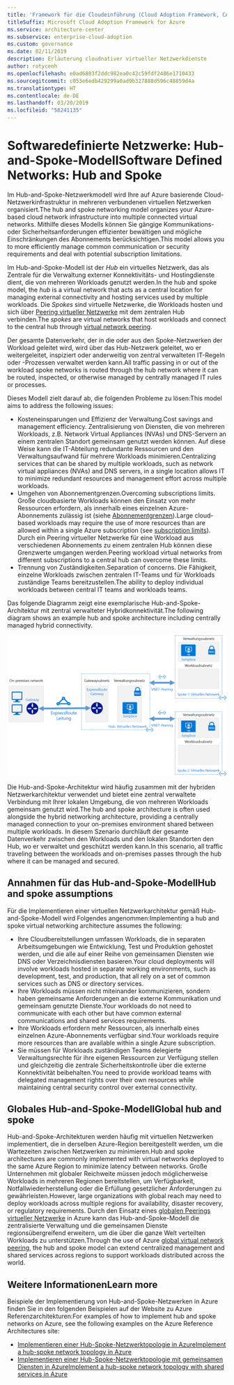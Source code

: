 ```yaml
---
title: 'Framework für die Cloudeinführung (Cloud Adoption Framework, CAF): Softwaredefinierte Netzwerke – Cloudnativ'
titleSuffix: Microsoft Cloud Adoption Framework for Azure
ms.service: architecture-center
ms.subservice: enterprise-cloud-adoption
ms.custom: governance
ms.date: 02/11/2019
description: Erläuterung cloudnativer virtueller Netzwerkdienste
author: rotycenh
ms.openlocfilehash: e0ad6803f2ddc982ea0c42c59fdf2486e1710433
ms.sourcegitcommit: c053e6edb429299a0ad9b327888d596c48859d4a
ms.translationtype: HT
ms.contentlocale: de-DE
ms.lasthandoff: 03/20/2019
ms.locfileid: "58241135"
---
```

# <a name="software-defined-networks-hub-and-spoke"></a><span data-ttu-id="af1d5-103">Softwaredefinierte Netzwerke: Hub-and-Spoke-Modell</span><span class="sxs-lookup"><span data-stu-id="af1d5-103">Software Defined Networks: Hub and Spoke</span></span>

<span data-ttu-id="af1d5-104">Im Hub-and-Spoke-Netzwerkmodell wird Ihre auf Azure basierende Cloud-Netzwerkinfrastruktur in mehreren verbundenen virtuellen Netzwerken organisiert.</span><span class="sxs-lookup"><span data-stu-id="af1d5-104">The hub and spoke networking model organizes your Azure-based cloud network infrastructure into multiple connected virtual networks.</span></span> <span data-ttu-id="af1d5-105">Mithilfe dieses Modells können Sie gängige Kommunikations- oder Sicherheitsanforderungen effizienter bewältigen und mögliche Einschränkungen des Abonnements berücksichtigen.</span><span class="sxs-lookup"><span data-stu-id="af1d5-105">This model allows you to more efficiently manage common communication or security requirements and deal with potential subscription limitations.</span></span>

<span data-ttu-id="af1d5-106">Im Hub-and-Spoke-Modell ist der *Hub* ein virtuelles Netzwerk, das als Zentrale für die Verwaltung externer Konnektivitäts- und Hostingdienste dient, die von mehreren Workloads genutzt werden.</span><span class="sxs-lookup"><span data-stu-id="af1d5-106">In the hub and spoke model, the *hub* is a virtual network that acts as a central location for managing external connectivity and hosting services used by multiple workloads.</span></span> <span data-ttu-id="af1d5-107">Die *Spokes* sind virtuelle Netzwerke, die Workloads hosten und sich über [Peering virtueller Netzwerke](/virtual-network/virtual-network-peering-overview) mit dem zentralen Hub verbinden.</span><span class="sxs-lookup"><span data-stu-id="af1d5-107">The *spokes* are virtual networks that host workloads and connect to the central hub through [virtual network peering](/virtual-network/virtual-network-peering-overview).</span></span>

<span data-ttu-id="af1d5-108">Der gesamte Datenverkehr, der in die oder aus den Spoke-Netzwerken der Workload geleitet wird, wird über das Hub-Netzwerk geleitet, wo er weitergeleitet, inspiziert oder anderweitig von zentral verwalteten IT-Regeln oder -Prozessen verwaltet werden kann.</span><span class="sxs-lookup"><span data-stu-id="af1d5-108">All traffic passing in or out of the workload spoke networks is routed through the hub network where it can be routed, inspected, or otherwise managed by centrally managed IT rules or processes.</span></span>

<span data-ttu-id="af1d5-109">Dieses Modell zielt darauf ab, die folgenden Probleme zu lösen:</span><span class="sxs-lookup"><span data-stu-id="af1d5-109">This model aims to address the following issues:</span></span>

- <span data-ttu-id="af1d5-110">Kosteneinsparungen und Effizienz der Verwaltung.</span><span class="sxs-lookup"><span data-stu-id="af1d5-110">Cost savings and management efficiency.</span></span> <span data-ttu-id="af1d5-111">Zentralisierung von Diensten, die von mehreren Workloads, z.B. Network Virtual Appliances (NVAs) und DNS-Servern an einem zentralen Standort gemeinsam genutzt werden können. Auf diese Weise kann die IT-Abteilung redundante Ressourcen und den Verwaltungsaufwand für mehrere Workloads minimieren.</span><span class="sxs-lookup"><span data-stu-id="af1d5-111">Centralizing services that can be shared by multiple workloads, such as network virtual appliances (NVAs) and DNS servers, in a single location allows IT to minimize redundant resources and management effort across multiple workloads.</span></span>
- <span data-ttu-id="af1d5-112">Umgehen von Abonnementgrenzen.</span><span class="sxs-lookup"><span data-stu-id="af1d5-112">Overcoming subscriptions limits.</span></span> <span data-ttu-id="af1d5-113">Große cloudbasierte Workloads können den Einsatz von mehr Ressourcen erfordern, als innerhalb eines einzelnen Azure-Abonnements zulässig ist (siehe [Abonnementgrenzen](/azure/azure-subscription-service-limits)).</span><span class="sxs-lookup"><span data-stu-id="af1d5-113">Large cloud-based workloads may require the use of more resources than are allowed within a single Azure subscription (see [subscription limits](/azure/azure-subscription-service-limits)).</span></span> <span data-ttu-id="af1d5-114">Durch ein Peering virtueller Netzwerke für eine Workload aus verschiedenen Abonnements zu einem zentralen Hub können diese Grenzwerte umgangen werden.</span><span class="sxs-lookup"><span data-stu-id="af1d5-114">Peering workload virtual networks from different subscriptions to a central hub can overcome these limits.</span></span>
- <span data-ttu-id="af1d5-115">Trennung von Zuständigkeiten.</span><span class="sxs-lookup"><span data-stu-id="af1d5-115">Separation of concerns.</span></span> <span data-ttu-id="af1d5-116">Die Fähigkeit, einzelne Workloads zwischen zentralen IT-Teams und für Workloads zuständige Teams bereitzustellen.</span><span class="sxs-lookup"><span data-stu-id="af1d5-116">The ability to deploy individual workloads between central IT teams and workloads teams.</span></span>

<span data-ttu-id="af1d5-117">Das folgende Diagramm zeigt eine exemplarische Hub-and-Spoke-Architektur mit zentral verwalteter Hybridkonnektivität.</span><span class="sxs-lookup"><span data-stu-id="af1d5-117">The following diagram shows an example hub and spoke architecture including centrally managed hybrid connectivity.</span></span>

![Hub-and-Spoke-Netzwerkarchitektur](../../../reference-architectures/hybrid-networking/images/hub-spoke.png)

<span data-ttu-id="af1d5-119">Die Hub-and-Spoke-Architektur wird häufig zusammen mit der hybriden Netzwerkarchitektur verwendet und bietet eine zentral verwaltete Verbindung mit Ihrer lokalen Umgebung, die von mehreren Workloads gemeinsam genutzt wird.</span><span class="sxs-lookup"><span data-stu-id="af1d5-119">The hub and spoke architecture is often used alongside the hybrid networking architecture, providing a centrally managed connection to your on-premises environment shared between multiple workloads.</span></span> <span data-ttu-id="af1d5-120">In diesem Szenario durchläuft der gesamte Datenverkehr zwischen den Workloads und den lokalen Standorten den Hub, wo er verwaltet und geschützt werden kann.</span><span class="sxs-lookup"><span data-stu-id="af1d5-120">In this scenario, all traffic traveling between the workloads and on-premises passes through the hub where it can be managed and secured.</span></span>

## <a name="hub-and-spoke-assumptions"></a><span data-ttu-id="af1d5-121">Annahmen für das Hub-and-Spoke-Modell</span><span class="sxs-lookup"><span data-stu-id="af1d5-121">Hub and spoke assumptions</span></span>

<span data-ttu-id="af1d5-122">Für die Implementieren einer virtuellen Netzwerkarchitektur gemäß Hub-and-Spoke-Modell wird Folgendes angenommen:</span><span class="sxs-lookup"><span data-stu-id="af1d5-122">Implementing a hub and spoke virtual networking architecture assumes the following:</span></span>

- <span data-ttu-id="af1d5-123">Ihre Cloudbereitstellungen umfassen Workloads, die in separaten Arbeitsumgebungen wie Entwicklung, Test und Produktion gehostet werden, und die alle auf einer Reihe von gemeinsamen Diensten wie DNS oder Verzeichnisdiensten basieren.</span><span class="sxs-lookup"><span data-stu-id="af1d5-123">Your cloud deployments will involve workloads hosted in separate working environments, such as development, test, and production, that all rely on a set of common services such as DNS or directory services.</span></span>
- <span data-ttu-id="af1d5-124">Ihre Workloads müssen nicht miteinander kommunizieren, sondern haben gemeinsame Anforderungen an die externe Kommunikation und gemeinsam genutzte Dienste.</span><span class="sxs-lookup"><span data-stu-id="af1d5-124">Your workloads do not need to communicate with each other but have common external communications and shared services requirements.</span></span>
- <span data-ttu-id="af1d5-125">Ihre Workloads erfordern mehr Ressourcen, als innerhalb eines einzelnen Azure-Abonnements verfügbar sind.</span><span class="sxs-lookup"><span data-stu-id="af1d5-125">Your workloads require more resources than are available within a single Azure subscription.</span></span>
- <span data-ttu-id="af1d5-126">Sie müssen für Workloads zuständigen Teams delegierte Verwaltungsrechte für ihre eigenen Ressourcen zur Verfügung stellen und gleichzeitig die zentrale Sicherheitskontrolle über die externe Konnektivität beibehalten.</span><span class="sxs-lookup"><span data-stu-id="af1d5-126">You need to provide workload teams with delegated management rights over their own resources while maintaining central security control over external connectivity.</span></span>

## <a name="global-hub-and-spoke"></a><span data-ttu-id="af1d5-127">Globales Hub-and-Spoke-Modell</span><span class="sxs-lookup"><span data-stu-id="af1d5-127">Global hub and spoke</span></span>

<span data-ttu-id="af1d5-128">Hub-and-Spoke-Architekturen werden häufig mit virtuellen Netzwerken implementiert, die in derselben Azure-Region bereitgestellt werden, um die Wartezeiten zwischen Netzwerken zu minimieren.</span><span class="sxs-lookup"><span data-stu-id="af1d5-128">Hub and spoke architectures are commonly implemented with virtual networks deployed to the same Azure Region to minimize latency between networks.</span></span> <span data-ttu-id="af1d5-129">Große Unternehmen mit globaler Reichweite müssen jedoch möglicherweise Workloads in mehreren Regionen bereitstellen, um Verfügbarkeit, Notfallwiederherstellung oder die Erfüllung gesetzlicher Anforderungen zu gewährleisten.</span><span class="sxs-lookup"><span data-stu-id="af1d5-129">However, large organizations with global reach may need to deploy workloads across multiple regions for availability, disaster recovery, or regulatory requirements.</span></span> <span data-ttu-id="af1d5-130">Durch den Einsatz eines [globalen Peerings virtueller Netzwerke](/azure/virtual-network/virtual-network-peering-overview) in Azure kann das Hub-and-Spoke-Modell die zentralisierte Verwaltung und die gemeinsamen Dienste regionsübergreifend erweitern, um die über die ganze Welt verteilten Workloads zu unterstützen.</span><span class="sxs-lookup"><span data-stu-id="af1d5-130">Through the use of Azure [global virtual network peering](/azure/virtual-network/virtual-network-peering-overview), the hub and spoke model can extend centralized management and shared services across regions to support workloads distributed across the world.</span></span>

## <a name="learn-more"></a><span data-ttu-id="af1d5-131">Weitere Informationen</span><span class="sxs-lookup"><span data-stu-id="af1d5-131">Learn more</span></span>

<span data-ttu-id="af1d5-132">Beispiele der Implementierung von Hub-and-Spoke-Netzwerken in Azure finden Sie in den folgenden Beispielen auf der Website zu Azure Referenzarchitekturen:</span><span class="sxs-lookup"><span data-stu-id="af1d5-132">For examples of how to implement hub and spoke networks on Azure, see the following examples on the Azure Reference Architectures site:</span></span>

- [<span data-ttu-id="af1d5-133">Implementieren einer Hub-Spoke-Netzwerktopologie in Azure</span><span class="sxs-lookup"><span data-stu-id="af1d5-133">Implement a hub-spoke network topology in Azure</span></span>](../../../reference-architectures/hybrid-networking/hub-spoke.md)
- [<span data-ttu-id="af1d5-134">Implementieren einer Hub-Spoke-Netzwerktopologie mit gemeinsamen Diensten in Azure</span><span class="sxs-lookup"><span data-stu-id="af1d5-134">Implement a hub-spoke network topology with shared services in Azure</span></span>](../../../reference-architectures/hybrid-networking/shared-services.md)
